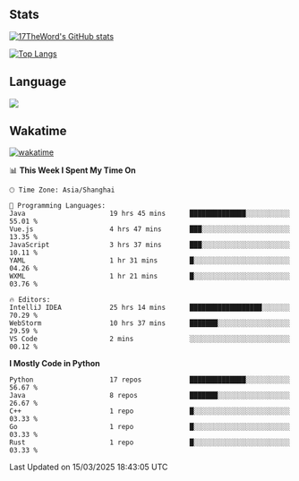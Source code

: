 ## Stats

[![17TheWord's GitHub stats](https://github-readme-stats.vercel.app/api?username=17TheWord&count_private=true&show_icons=true)](https://github.com/anuraghazra/github-readme-stats)

[![Top Langs](https://github-readme-stats.vercel.app/api/top-langs/?username=17TheWord&layout=compact&hide=html)](https://github.com/anuraghazra/github-readme-stats)

## Language

<img align="center" src="https://github-readme-stats-theword.vercel.app/api/wakatime?username=559772f0-9c03-4114-9e11-1b4b8b998e10&layout=compact&theme=dracula&hide_border=true">

## Wakatime

[![wakatime](https://wakatime.com/badge/user/559772f0-9c03-4114-9e11-1b4b8b998e10.svg)](https://wakatime.com/@559772f0-9c03-4114-9e11-1b4b8b998e10)

<!--START_SECTION:waka-->
📊 **This Week I Spent My Time On** 

```text
🕑︎ Time Zone: Asia/Shanghai

💬 Programming Languages: 
Java                     19 hrs 45 mins      ██████████████░░░░░░░░░░░   55.01 % 
Vue.js                   4 hrs 47 mins       ███░░░░░░░░░░░░░░░░░░░░░░   13.35 % 
JavaScript               3 hrs 37 mins       ███░░░░░░░░░░░░░░░░░░░░░░   10.11 % 
YAML                     1 hr 31 mins        █░░░░░░░░░░░░░░░░░░░░░░░░   04.26 % 
WXML                     1 hr 21 mins        █░░░░░░░░░░░░░░░░░░░░░░░░   03.76 % 

🔥 Editors: 
IntelliJ IDEA            25 hrs 14 mins      ██████████████████░░░░░░░   70.29 % 
WebStorm                 10 hrs 37 mins      ███████░░░░░░░░░░░░░░░░░░   29.59 % 
VS Code                  2 mins              ░░░░░░░░░░░░░░░░░░░░░░░░░   00.12 % 
```

**I Mostly Code in Python** 

```text
Python                   17 repos            ██████████████░░░░░░░░░░░   56.67 % 
Java                     8 repos             ███████░░░░░░░░░░░░░░░░░░   26.67 % 
C++                      1 repo              █░░░░░░░░░░░░░░░░░░░░░░░░   03.33 % 
Go                       1 repo              █░░░░░░░░░░░░░░░░░░░░░░░░   03.33 % 
Rust                     1 repo              █░░░░░░░░░░░░░░░░░░░░░░░░   03.33 % 
```




 Last Updated on 15/03/2025 18:43:05 UTC
<!--END_SECTION:waka-->
